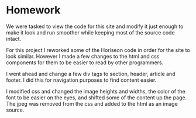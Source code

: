 # Homework

We were tasked to view the code for this site and modify it just enough to make it look and run smoother while keeping most of the source code intact. 

For this project I reworked some of the Horiseon code in order for the site to look similar. However I made a few changes to the html and css components for them to be easier to read by other programmers. 

I went ahead and change a few div tags to section, header, article and footer. I did this for navigation purposes to find content easier.

I modified css and changed the image heights and widths, the color of the font to be easier on the eyes, and shifted some of the content up the page. The jpeg was removed from the css and added to the html as an image source. 

